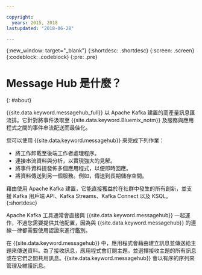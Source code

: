 ```yaml
---

copyright:
  years: 2015, 2018
lastupdated: "2018-06-28"

---
```


{:new_window: target="_blank"}
{:shortdesc: .shortdesc}
{:screen: .screen}
{:codeblock: .codeblock}
{:pre: .pre}

# Message Hub 是什麼？
{: #about}

{{site.data.keyword.messagehub_full}} 以 Apache Kafka 建置的高產量訊息匯流排。它針對將事件汲取至 {{site.data.keyword.Bluemix_notm}} 及服務與應用程式之間的事件串流配送而最佳化。

您可以使用 {{site.data.keyword.messagehub}} 來完成下列作業：

* 將工作卸載至後端工作者處理程序。
* 連接串流資料與分析，以實現強大的見解。
* 將事件資料提發佈多個應用程式，以便即時回應。
* 將資料傳送到另一個服務。例如，傳送到長期儲存空間。

藉由使用 Apache Kafka 建置，它能直接獲益於在社群中發生的所有創新，並支援 Kafka 用戶端 API、Kafka Streams、Kafka Connect 以及 KSQL。
{:shortdesc}

Apache Kafka 工具通常會直接與 {{site.data.keyword.messagehub}} 一起運作，不過您需要提供其他配置，因為與 {{site.data.keyword.messagehub}} 的連線一律都需要使用認證來進行鑑別。

在 {{site.data.keyword.messagehub}} 中，應用程式會藉由建立訊息並傳送給主題來傳送資料。為了接收訊息，應用程式會訂閱主題，並選擇接收主題的所有訊息或在它們之間共用訊息。{{site.data.keyword.messagehub}} 會以有序的序列來管理及維護訊息。 




